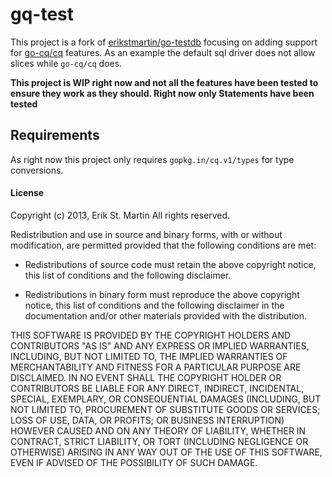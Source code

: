gq-test
=========

This project is a fork of [erikstmartin/go-testdb](https://github.com/erikstmartin/go-testdb) focusing on adding support for [go-cq/cq](https://github.com/go-cq/cq) features.
As an example the default sql driver does not allow slices while `go-cq/cq` does.

**This project is WIP right now and not all the features have been tested to ensure they work as they should. Right now only Statements have been tested**

## Requirements
As right now this project only requires `gopkg.in/cq.v1/types` for type conversions.

#### License
Copyright (c) 2013, Erik St. Martin
All rights reserved.

Redistribution and use in source and binary forms, with or without
modification, are permitted provided that the following conditions are met:

* Redistributions of source code must retain the above copyright notice, this
  list of conditions and the following disclaimer.

* Redistributions in binary form must reproduce the above copyright notice,
  this list of conditions and the following disclaimer in the documentation
  and/or other materials provided with the distribution.

THIS SOFTWARE IS PROVIDED BY THE COPYRIGHT HOLDERS AND CONTRIBUTORS "AS IS"
AND ANY EXPRESS OR IMPLIED WARRANTIES, INCLUDING, BUT NOT LIMITED TO, THE
IMPLIED WARRANTIES OF MERCHANTABILITY AND FITNESS FOR A PARTICULAR PURPOSE ARE
DISCLAIMED. IN NO EVENT SHALL THE COPYRIGHT HOLDER OR CONTRIBUTORS BE LIABLE
FOR ANY DIRECT, INDIRECT, INCIDENTAL, SPECIAL, EXEMPLARY, OR CONSEQUENTIAL
DAMAGES (INCLUDING, BUT NOT LIMITED TO, PROCUREMENT OF SUBSTITUTE GOODS OR
SERVICES; LOSS OF USE, DATA, OR PROFITS; OR BUSINESS INTERRUPTION) HOWEVER
CAUSED AND ON ANY THEORY OF LIABILITY, WHETHER IN CONTRACT, STRICT LIABILITY,
OR TORT (INCLUDING NEGLIGENCE OR OTHERWISE) ARISING IN ANY WAY OUT OF THE USE
OF THIS SOFTWARE, EVEN IF ADVISED OF THE POSSIBILITY OF SUCH DAMAGE.
